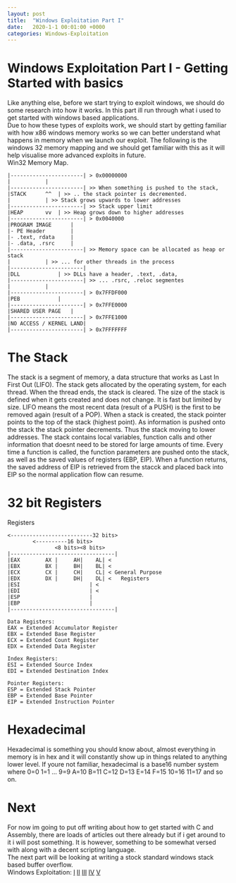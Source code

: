 ```yaml
---
layout: post
title:  "Windows Exploitation Part I"
date:   2020-1-1 00:01:00 +0000
categories: Windows-Exploitation
---
```

# Windows Exploitation Part I - Getting Started with basics

Like anything else, before we start trying to exploit windows, we should do some research into how it works. In this part ill run through what i used to get started with windows based applications.
<br />
Due to how these types of exploits work, we should start by getting familiar with how x86 windows memory works so we can better understand what happens in memory when we launch our exploit. The following is the windows 32 memory mapping and we should get familiar with this as it will help visualise more advanced exploits in future.
<br />
Win32 Memory Map.
```
|-----------------------| > 0x00000000
|			|
|-----------------------| >> When something is pushed to the stack, 
|STACK		^^	| >> .. the stack pointer is decremented.
|			| >> Stack grows upwards to lower addresses
|-----------------------| >> Stack upper limit
|HEAP		vv	| >> Heap grows down to higher addresses
|-----------------------| > 0x0040000
|PROGRAM IMAGE		|
|- PE Header		|
|- .text, rdata		|
|- .data, .rsrc		|
|-----------------------| >> Memory space can be allocated as heap or stack
|			| >> ... for other threads in the process
|-----------------------| 
|DLL			| >> DLLs have a header, .text, .data,
|-----------------------| >> ... .rsrc, .reloc segmentes
|			|
|-----------------------| > 0x7FFDF000
|PEB			|
|-----------------------| > 0x7FFE0000
|SHARED USER PAGE	|
|-----------------------| > 0x7FFE1000
|NO ACCESS / KERNEL LAND|
|-----------------------| > 0x7FFFFFFF
```

# The Stack
The stack is a segment of memory, a data structure that works as Last In First Out (LIFO). The stack gets allocated by the operating system, for each thread. When the thread ends, the stack is cleared.
The size of the stack is defined when it gets created and does not change. It is fast but limited by size. LIFO means the most recent data (result of a PUSH) is the first to be removed again (result of a POP).
When a stack is created, the stack pointer points to the top of the stack (highest point). As information is pushed onto the stack the stack pointer decrements. Thus the stack moving to lower addresses.
The stack contains local variables, function calls and other information that doesnt need to be stored for large amounts of time. Every time a function is called, the function parameters are pushed onto the stack,
as well as the saved values of registers (EBP, EIP). When a function returns, the saved address of EIP is retrieved from the stacck and placed back into EIP so the normal application flow can resume.

# 32 bit Registers
Registers 
```
<--------------------------32 bits>
		<----------16 bits>
	           <8 bits><8 bits>
|---------------------------------|
|EAX		AX |     AH|    AL| < 
|EBX		BX |     BH|    BL| < 
|ECX		CX |     CH|    CL| < General Purpose
|EDX		DX |	 DH|    DL| < 	Registers
|ESI			          | < 
|EDI			          | <
|ESP			          |
|EBP			          |
|---------------------------------|

Data Registers:
EAX = Extended Accumulator Register
EBX = Extended Base Register
ECX = Extended Count Register
EDX = Extended Data Register

Index Registers:
ESI = Extended Source Index
EDI = Extended Destination Index

Pointer Registers:
ESP = Extended Stack Pointer
EBP = Extended Base Pointer
EIP = Extended Instruction Pointer

```
# Hexadecimal
Hexadecimal is something you should know about, almost everything in memory is in hex and it will constantly show up in things related to anything lower level. If youre not familiar, hexadecimal is a base16 number system where 0=0 1=1 ... 9=9 A=10 B=11 C=12 D=13 E=14 F=15 10=16 11=17 and so on.

# Next
For now im going to put off writing about how to get started with C and Assembly, there are loads of articles out there already but if i get around to it i will post something. It is however, something to be somewhat versed with along with a decent scripting language.<br />
The next part will be looking at writing a stock standard windows stack based buffer overflow.
<br />
Windows Exploitation:
[I](/windows-exploitation/2020/1/1/WinExplP1.html)	[II](/windows-exploitation/2020/1/1/WinExplP2.html)	[III](/windows-exploitation/2020/1/1/WinExplP3.html)	[IV](/windows-exploitation/2020/1/1/WinExplP4.html)	[V](/windows-exploitation/2020/1/1/WinExplP5.html)





